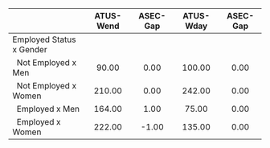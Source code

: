 
|                      |    ATUS-Wend |     ASEC-Gap |    ATUS-Wday |     ASEC-Gap |
| -------------------- | :----------: | :----------: | :----------: | :----------: |
| Employed Status x Gender |              |              |              |              |
| &nbsp;&nbsp;Not Employed x Men |        90.00 |         0.00 |       100.00 |         0.00 |
| &nbsp;&nbsp;Not Employed x Women |       210.00 |         0.00 |       242.00 |         0.00 |
| &nbsp;&nbsp;Employed x Men |       164.00 |         1.00 |        75.00 |         0.00 |
| &nbsp;&nbsp;Employed x Women |       222.00 |        -1.00 |       135.00 |         0.00 |

